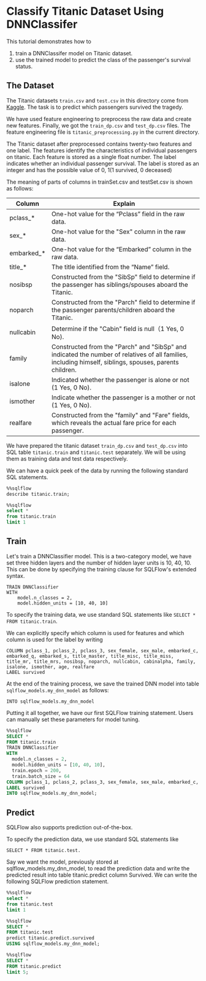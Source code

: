 # Classify Titanic Dataset Using DNNClassifer

This tutorial demonstrates how to
1. train a DNNClassifer model on Titanic dataset.
2. use the trained model to predict the class of the passenger's survival status.

## The Dataset

The Titanic datasets `train.csv` and `test.csv` in this directory come from [Kaggle](https://www.kaggle.com/c/titanic). The task is to predict which passengers survived the tragedy.

We have used feature engineering to preprocess the raw data and create new features. Finally, we got the `train_dp.csv` and `test_dp.csv` files. The feature engineering file is `titanic_preprocessing.py` in the current directory.

The Titanic dataset after preprocessed contains twenty-two features and one label. The features identify the characteristics of individual passengers on titanic. Each feature is stored as a single float number. The label indicates whether an individual passenger survival. The label is stored as an integer and has the possible value of 0, 1(1 survived, 0 deceased)

The meaning of parts of columns in trainSet.csv and testSet.csv is shown as follows:

Column | Explain 
-- | -- 
pclass_* |One-hot value for the “Pclass” field in the raw data.
sex_* | One-hot value for the "Sex" column in the raw data.
embarked_* | One-hot value for the “Embarked” column in the raw data.
title_* |The title identified from the “Name” field.
nosibsp | Constructed from the "SibSp" field to determine if the passenger has siblings/spouses aboard the Titanic.
noparch | Constructed from the "Parch" field to determine if the passenger parents/children aboard the Titanic.
nullcabin | Determine if the "Cabin" field is null（1 Yes, 0 No).
family | Constructed from the "Parch" and "SibSp" and indicated the number of relatives of all families, including himself, siblings, spouses, parents children.
isalone | Indicated whether the passenger is alone or not (1 Yes, 0 No).
ismother | Indicate whether the passenger is a mother or not (1 Yes, 0 No).
realfare | Constructed from the "family" and "Fare" fields, which reveals the actual fare price for each passenger.

We have prepared the titanic dataset `train_dp.csv` and `test_dp.csv` into SQL table `titanic.train` and `titanic.test` separately. We will be using them as training data and test data respectively.

We can have a quick peek of the data by running the following standard SQL statements.

```sql
%%sqlflow
describe titanic.train;
```
```sql
%%sqlflow
select *
from titanic.train
limit 1
```

## Train

Let's train a DNNClassifier model. This is a two-category model, we have set three hidden layers and the number of hidden layer units is 10, 40, 10. This can be done by specifying the training clause for SQLFlow's extended syntax.

```text
TRAIN DNNClassifier
WITH
    model.n_classes = 2,
    model.hidden_units = [10, 40, 10]
```

To specify the training data, we use standard SQL statements like ```SELECT * FROM titanic.train```.

We can explicitly specify which column is used for features and which column is used for the label by writing

```text
COLUMN pclass_1, pclass_2, pclass_3, sex_female, sex_male, embarked_c, embarked_q, embarked_s, title_master, title_misc, title_miss, title_mr, title_mrs, nosibsp, noparch, nullcabin, cabinalpha, family, isalone, ismother, age, realfare
LABEL survived
```

At the end of the training process, we save the trained DNN model into table `sqlflow_models.my_dnn_model` as follows:

```text
INTO sqlflow_models.my_dnn_model
```

Putting it all together, we have our first SQLFlow training statement. Users can manually set these parameters for model tuning.

```sql
%%sqlflow
SELECT *
FROM titanic.train
TRAIN DNNClassifier
WITH
  model.n_classes = 2,
  model.hidden_units = [10, 40, 10],
  train.epoch = 200,
  train.batch_size = 64
COLUMN pclass_1, pclass_2, pclass_3, sex_female, sex_male, embarked_c, embarked_q, embarked_s, title_master, title_misc, title_miss, title_mr, title_mrs, nosibsp, noparch, nullcabin, cabinalpha, family, isalone, ismother, age, realfare
LABEL survived
INTO sqlflow_models.my_dnn_model;
```

## Predict

SQLFlow also supports prediction out-of-the-box.

To specify the prediction data, we use standard SQL statements like 

```text
SELECT * FROM titanic.test.
```

Say we want the model, previously stored at sqlflow_models.my_dnn_model, to read the prediction data and write the predicted result into table titanic.predict column Survived. We can write the following SQLFlow prediction statement.

```sql
%%sqlflow
select *
from titanic.test
limit 1
```

```sql
%%sqlflow
SELECT *
FROM titanic.test
predict titanic.predict.survived
USING sqlflow_models.my_dnn_model;
```

```sql
%%sqlflow
SELECT *
FROM titanic.predict
limit 5;
```